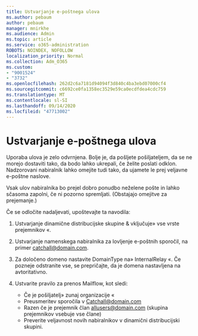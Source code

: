 ```yaml
---
title: Ustvarjanje e-poštnega ulova
ms.author: pebaum
author: pebaum
manager: mnirkhe
ms.audience: Admin
ms.topic: article
ms.service: o365-administration
ROBOTS: NOINDEX, NOFOLLOW
localization_priority: Normal
ms.collection: Adm_O365
ms.custom:
- "9001524"
- "3732"
ms.openlocfilehash: 262d2c6a7181d94094f3d840c4ba3ebd07000cf4
ms.sourcegitcommit: c6692ce0fa1358ec3529e59ca0ecdfdea4cdc759
ms.translationtype: MT
ms.contentlocale: sl-SI
ms.lasthandoff: 09/14/2020
ms.locfileid: "47713002"
---
```

# <a name="create-an-email-catch-all"></a>Ustvarjanje e-poštnega ulova

Uporaba ulova je zelo odvrnjena. Bolje je, da pošljete pošiljateljem, da se ne morejo dostaviti tako, da bodo lahko ukrepali, če želite poslati odklon. Nadzorovani nabiralnik lahko omejite tudi tako, da ujamete le prej veljavne e-poštne naslove. 

Vsak ulov nabiralnika bo prejel dobro ponudbo neželene pošte in lahko sčasoma zapolni, če ni pozorno spremljati. (Obstajajo omejitve za prejemanje.) 

Če se odločite nadaljevati, upoštevajte ta navodila:

1. Ustvarjanje dinamične distribucijske skupine & vključuje» vse vrste prejemnikov «.

2. Ustvarjanje namenskega nabiralnika za lovljenje e-poštnih sporočil, na primer catchall@domain.com.

3. Za določeno domeno nastavite DomainType na» InternalRelay «. Če pozneje odstranite vse, se prepričajte, da je domena nastavljena na avtoritativno.

4. Ustvarite pravilo za prenos Mailflow, kot sledi:

    - Če je pošiljatelj» zunaj organizacije «
    - Preusmeritev sporočila v Catchall@domain.com
    - Razen če je prejemnik član allusers@domain.com (skupina prejemnikov vsebuje vse člane)
    - Preverite veljavnost novih nabiralnikov v dinamični distribucijski skupini.
